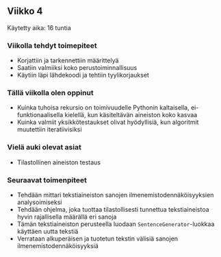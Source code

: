 ## Viikko 4

Käytetty aika: 16 tuntia

### Viikolla tehdyt toimepiteet
* Korjattiin ja tarkennettiin määrittelyä
* Saatiin valmiiksi koko perustoiminnallisuus
* Käytiin läpi lähdekoodi ja tehtiin tyylikorjaukset

### Tällä viikolla olen oppinut
* Kuinka tuhoisa rekursio on toimivuudelle Pythonin kaltaisella, ei-funktionaalisella kielellä, kun käsiteltävän aineiston koko kasvaa
* Kuinka valmiit yksikkötestaukset olivat hyödyllisiä, kun algoritmit muutettiin iteratiivisiksi

### Vielä auki olevat asiat
* Tilastollinen aineiston testaus

### Seuraavat toimenpiteet
* Tehdään mittari tekstiaineiston sanojen ilmenemistodennäköisyyksien analysoimiseksi
* Tehdään ohjelma, joka tuottaa tilastollisesti tunnettua tekstiaineistoa hyvin rajallisella määrällä eri sanoja
* Tämän tekstiaineiston perusteella luodaan `SentenceGenerator`-luokkaa käyttäen uutta tekstiä
* Verrataan alkuperäisen ja tuotetun tekstin välisiä sanojen ilmenemistodennäköisyyksiä

